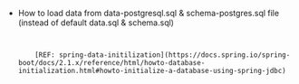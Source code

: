 
- How to load data from data-postgresql.sql & schema-postgres.sql file (instead of default data.sql & schema.sql)
    ```
        
  
        [REF: spring-data-initilization](https://docs.spring.io/spring-boot/docs/2.1.x/reference/html/howto-database-initialization.html#howto-initialize-a-database-using-spring-jdbc)
    ```
